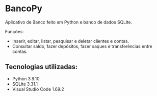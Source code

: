 # BancoPy
Aplicativo de Banco feito em Python e banco de dados SQLite.

Funções: 
- Inserir, editar, listar, pesquisar e deletar clientes e contas.
- Consultar saldo, fazer depósitos, fazer saques e transferências entre contas.

## Tecnologias utilizadas:
- Python 3.8.10
- SQLite 3.31.1
- Visual Studio Code 1.69.2
